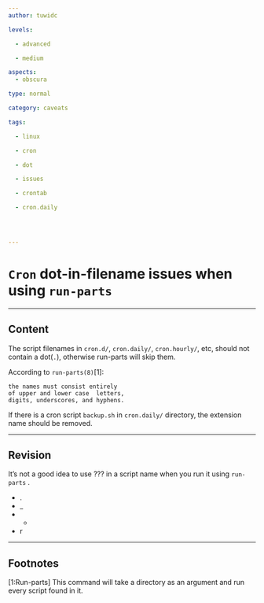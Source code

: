 ```yaml
---
author: tuwidc

levels:

  - advanced

  - medium

aspects:
  - obscura

type: normal

category: caveats

tags:

  - linux

  - cron

  - dot

  - issues

  - crontab

  - cron.daily




---
```


# `Cron` dot-in-filename issues when using `run-parts`

---
## Content

The script filenames in `cron.d/`, `cron.daily/`, `cron.hourly/`, etc, should not contain a dot(`.`), otherwise run-parts will skip them.

According to `run-parts(8)`[1]: 
```
the names must consist entirely 
of upper and lower case  letters,
digits, underscores, and hyphens.
```
If there is a cron script `backup.sh` in `cron.daily/` directory, the extension name should be removed.

---
## Revision

It’s not a good idea to use ??? in a script name when you run it using `run-parts` .

* . 
* _ 
* - 
* r

---
## Footnotes
[1:Run-parts]
This command will take a directory as an argument and run every script found in it.
 
